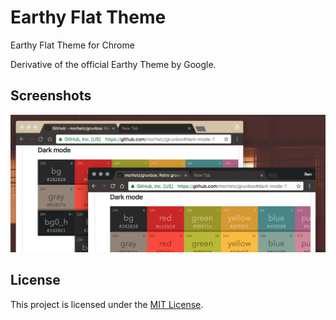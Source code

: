 # Earthy Flat Theme
Earthy Flat Theme for Chrome

Derivative of the official Earthy Theme by Google.

## Screenshots

![Earhty Flat Theme](screenshot.png)

## License
This project is licensed under the [MIT License](LICENSE).
